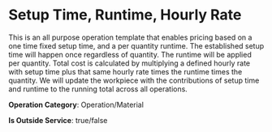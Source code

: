 # Setup Time, Runtime, Hourly Rate
This is an all purpose operation template that enables pricing based on a one time fixed setup time, and a per quantity runtime.
The established setup time will happen once regardless of quantity.
The runtime will be applied per quantity.
Total cost is calculated by multiplying a defined hourly rate with setup time plus that same hourly rate times the runtime times the quantity.
We will update the workpiece with the contributions of setup time and runtime to the running total across all operations.

**Operation Category**: Operation/Material

**Is Outside Service**: true/false
